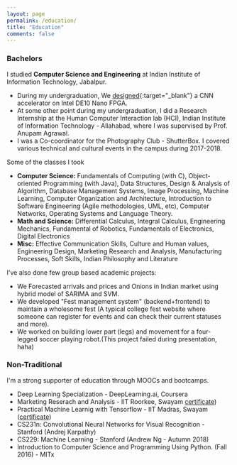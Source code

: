 ```yaml
---
layout: page
permalink: /education/
title: "Education"
comments: false
---
```


### **Bachelors**

I studied **Computer Science and Engineering** at Indian Institute of Information Technology, Jabalpur.

* During my undergraduation, We [designed](https://github.com/tirumalnaidu/opencl-hls-cnn-accelerator){:target="_blank"} a CNN accelerator on Intel DE10 Nano FPGA.
* At some other point during my undergraduation, I did a Research Internship at the Human Computer Interaction lab (HCI), Indian Institute of Information Technology - Allahabad, where I was supervised by Prof. Anupam Agrawal.
* I was a Co-coordinator for the Photography Club - ShutterBox. I covered various technical and cultural events in the campus during 2017-2018.


Some of the classes I took
* **Computer Science:** Fundamentals of Computing (with C), Object-oriented Programming (with Java), Data Structures, Design & Analysis of Algorithm, Database Management Systems, Image Processing, Machine Learning, Computer Organization and Architecture, Introduction to Software Engineering (Agile methodologies, UML, etc), Computer Networks, Operating Systems and Language Theory.
* **Math and Science:** Differential Calculus, Integral Calculus, Engineering Mechanics, Fundamental of Robotics, Fundamentals of Electronics, Digital Electronics
* **Misc:** Effective Communication Skills, Culture and Human values, Engineering Design, Marketing Research and Analysis, Manufacturing Processes, Soft Skills, Indian Philosophy and Literature

I've also done few group based academic projects:
* We Forecasted arrivals and prices and Onions in Indian market using hybrid model of SARIMA and SVM.
* We developed "Fest management system" (backend+frontend) to maintain a wholesome fest (A typical college fest website where someone can register for events and can check their current statuses and more).
* We worked on building lower part (legs) and movement for a four-legged soccer playing robot.(This project failed during presentation, haha)


### **Non-Traditional**

I'm a strong supporter of education through MOOCs and bootcamps.
* Deep Learning Specialization - DeepLearning.ai, Coursera
* Marketing Reserach and Analysis - IIT Roorkee, Swayam [certificate](https://drive.google.com/file/d/1fs9FRNUo6FU38GZ7omSjEvK-c_WkGQMs/view))
* Practical Machine Learnig with Tensorflow - IIT Madras, Swayam ([certificate](https://drive.google.com/file/d/1xRh1FQtjkVmhthW2E6tGnRgPb3tdj0-R/view))
* CS231n: Convolutional Neural Networks for Visual Recognition - Stanford (Andrej Karpathy)
* CS229: Machine Learning - Stanford (Andrew Ng - Autumn 2018)
* Introduction to Computer Science and Programming Using Python. (Fall 2016) - MITx









